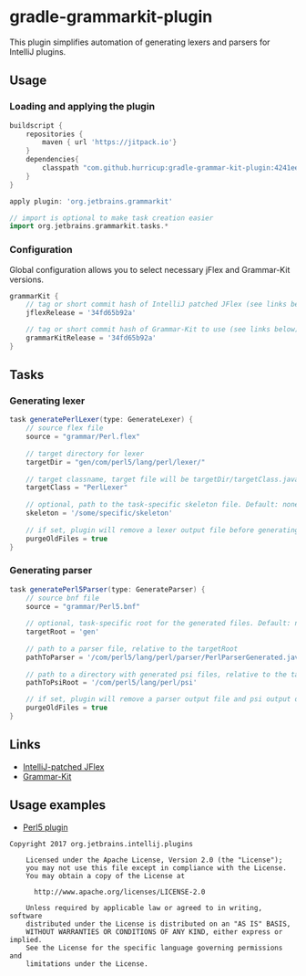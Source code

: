 # gradle-grammarkit-plugin

This plugin simplifies automation of generating lexers and parsers for IntelliJ plugins.

 
## Usage

### Loading and applying the plugin

```groovy
buildscript {
    repositories {
        maven { url 'https://jitpack.io'}
    }
    dependencies{
        classpath "com.github.hurricup:gradle-grammar-kit-plugin:4241ee2274"
    }
}

apply plugin: 'org.jetbrains.grammarkit'

// import is optional to make task creation easier
import org.jetbrains.grammarkit.tasks.*
```

### Configuration
Global configuration allows you to select necessary jFlex and Grammar-Kit versions.
```groovy
grammarKit {
    // tag or short commit hash of IntelliJ patched JFlex (see links below), Default is 1.7.0 
    jflexRelease = '34fd65b92a'

    // tag or short commit hash of Grammar-Kit to use (see links below). Default is 2017.1 ready version 
    grammarKitRelease = '34fd65b92a'
}
```

## Tasks
### Generating lexer
```groovy
task generatePerlLexer(type: GenerateLexer) {
    // source flex file
    source = "grammar/Perl.flex"
    
    // target directory for lexer
    targetDir = "gen/com/perl5/lang/perl/lexer/"
    
    // target classname, target file will be targetDir/targetClass.java
    targetClass = "PerlLexer"
    
    // optional, path to the task-specific skeleton file. Default: none
    skeleton = '/some/specific/skeleton'
    
    // if set, plugin will remove a lexer output file before generating new one. Default: false
    purgeOldFiles = true
}
```

### Generating parser
```groovy
task generatePerl5Parser(type: GenerateParser) {
    // source bnf file
    source = "grammar/Perl5.bnf"
    
    // optional, task-specific root for the generated files. Default: none
    targetRoot = 'gen'
    
    // path to a parser file, relative to the targetRoot  
    pathToParser = '/com/perl5/lang/perl/parser/PerlParserGenerated.java'
    
    // path to a directory with generated psi files, relative to the targetRoot 
    pathToPsiRoot = '/com/perl5/lang/perl/psi'

    // if set, plugin will remove a parser output file and psi output directory before generating new ones. Default: false
    purgeOldFiles = true
}
```

## Links

* [IntelliJ-patched JFlex](https://github.com/hurricup/jflex/tree/idea)
* [Grammar-Kit](https://github.com/JetBrains/Grammar-Kit)

## Usage examples

* [Perl5 plugin](https://github.com/Camelcade/Perl5-IDEA/blob/master/build.gradle)

```
Copyright 2017 org.jetbrains.intellij.plugins

    Licensed under the Apache License, Version 2.0 (the "License");
    you may not use this file except in compliance with the License.
    You may obtain a copy of the License at

      http://www.apache.org/licenses/LICENSE-2.0

    Unless required by applicable law or agreed to in writing, software
    distributed under the License is distributed on an "AS IS" BASIS,
    WITHOUT WARRANTIES OR CONDITIONS OF ANY KIND, either express or implied.
    See the License for the specific language governing permissions and
    limitations under the License.

```


